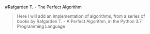 #Rafgarden T. - The Perfect Algorithm
>Here I will add an implementation of algorithms, from a series of books by Rafgarden T. - A Perfect Algorithm, in the Python 3.7 Programming Language
